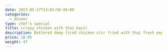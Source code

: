```yaml
---
date: 2017-05-17T13:03:58-04:00
categories:
  - dinner
type: chef's special
title: crispy chicken with thai basil
description: Battered deep fired chicken stir fried with thai fresh pepper, basil in chili & basil sauce.
price: 18.95
weight: 47
---
```

